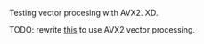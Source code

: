 Testing vector procesing with AVX2.
XD.

TODO: rewrite [this](https://github.com/r4qq/pso-crazy-man/tree/main/pso-cpp) to use AVX2 vector processing. 